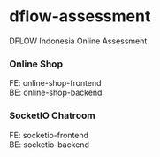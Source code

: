 # dflow-assessment
DFLOW Indonesia Online Assessment

### Online Shop
FE: online-shop-frontend\
BE: online-shop-backend

### SocketIO Chatroom
FE: socketio-frontend\
BE: socketio-backend
